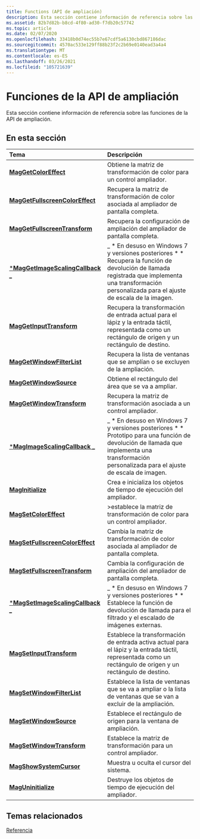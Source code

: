 ```yaml
---
title: Functions (API de ampliación)
description: Esta sección contiene información de referencia sobre las funciones de la API de ampliación.
ms.assetid: 82b7d82b-b8cd-4f80-ad30-f7db20c57742
ms.topic: article
ms.date: 02/07/2020
ms.openlocfilehash: 33418b0d74ec55b7e67cdf5a6130cbd867186dac
ms.sourcegitcommit: 4570ac533e129ff88b23f2c2b69e0140ead3a4a4
ms.translationtype: MT
ms.contentlocale: es-ES
ms.lasthandoff: 03/26/2021
ms.locfileid: "105721639"
---
```

# <a name="magnification-api-functions"></a>Funciones de la API de ampliación

Esta sección contiene información de referencia sobre las funciones de la API de ampliación.

## <a name="in-this-section"></a>En esta sección

| Tema | Descripción |
|:---|:---|
| [**MagGetColorEffect**](/windows/win32/api/Magnification/nf-magnification-maggetcoloreffect)<br/> | Obtiene la matriz de transformación de color para un control ampliador.<br/> |
| [**MagGetFullscreenColorEffect**](/windows/win32/api/Magnification/nf-magnification-maggetfullscreencoloreffect)<br/>  |  Recupera la matriz de transformación de color asociada al ampliador de pantalla completa.<br/> |
| [**MagGetFullscreenTransform**](/windows/win32/api/Magnification/nf-magnification-maggetfullscreentransform)<br/>  | Recupera la configuración de ampliación del ampliador de pantalla completa.<br/>  |
| [***MagGetImageScalingCallback** _](/windows/win32/api/Magnification/nf-magnification-maggetimagescalingcallback)<br/>  | _ * En desuso en Windows 7 y versiones posteriores * *<br/>Recupera la función de devolución de llamada registrada que implementa una transformación personalizada para el ajuste de escala de la imagen. <br/> |
| [**MagGetInputTransform**](/windows/win32/api/Magnification/nf-magnification-maggetinputtransform)<br/>  | Recupera la transformación de entrada actual para el lápiz y la entrada táctil, representada como un rectángulo de origen y un rectángulo de destino.<br/>  |
| [**MagGetWindowFilterList**](/windows/win32/api/Magnification/nf-magnification-maggetwindowfilterlist)<br/>  | Recupera la lista de ventanas que se amplían o se excluyen de la ampliación.<br/>  |
| [**MagGetWindowSource**](/windows/win32/api/Magnification/nf-magnification-maggetwindowsource)<br/>  | Obtiene el rectángulo del área que se va a ampliar.<br/>  |
| [**MagGetWindowTransform**](/windows/win32/api/Magnification/nf-magnification-maggetwindowtransform)<br/>  | Recupera la matriz de transformación asociada a un control ampliador. <br/>  |
| [***MagImageScalingCallback** _](/windows/win32/api/Magnification/nc-magnification-magimagescalingcallback)<br/>  | _ * En desuso en Windows 7 y versiones posteriores * *<br/>Prototipo para una función de devolución de llamada que implementa una transformación personalizada para el ajuste de escala de imagen.<br/>  |
| [**MagInitialize**](/windows/win32/api/Magnification/nf-magnification-maginitialize)<br/>  | Crea e inicializa los objetos de tiempo de ejecución del ampliador. <br/>  |
| [**MagSetColorEffect**](/windows/win32/api/Magnification/nf-magnification-magsetcoloreffect)<br/>  | >establece la matriz de transformación de color para un control ampliador.<br/>  |
| [**MagSetFullscreenColorEffect**](/windows/win32/api/Magnification/nf-magnification-magsetfullscreencoloreffect)<br/>  | Cambia la matriz de transformación de color asociada al ampliador de pantalla completa.<br/>  |
| [**MagSetFullscreenTransform**](/windows/win32/api/Magnification/nf-magnification-magsetfullscreentransform)<br/>  | Cambia la configuración de ampliación del ampliador de pantalla completa.<br/>  |
| [***MagSetImageScalingCallback** _](/windows/win32/api/Magnification/nf-magnification-magsetimagescalingcallback)<br/>  | _ * En desuso en Windows 7 y versiones posteriores * *<br/>Establece la función de devolución de llamada para el filtrado y el escalado de imágenes externas.<br/>  |
| [**MagSetInputTransform**](/windows/win32/api/Magnification/nf-magnification-magsetinputtransform)<br/>  | Establece la transformación de entrada activa actual para el lápiz y la entrada táctil, representada como un rectángulo de origen y un rectángulo de destino.<br/>  |
| [**MagSetWindowFilterList**](/windows/win32/api/Magnification/nf-magnification-magsetwindowfilterlist)<br/>  | Establece la lista de ventanas que se va a ampliar o la lista de ventanas que se van a excluir de la ampliación.<br/>  |
| [**MagSetWindowSource**](/windows/win32/api/Magnification/nf-magnification-magsetwindowsource)<br/>  | Establece el rectángulo de origen para la ventana de ampliación.<br/>  |
| [**MagSetWindowTransform**](/windows/win32/api/Magnification/nf-magnification-magsetwindowtransform)<br/>  | Establece la matriz de transformación para un control ampliador. <br/>  |
| [**MagShowSystemCursor**](/windows/win32/api/Magnification/nf-magnification-magshowsystemcursor)<br/>  | Muestra u oculta el cursor del sistema.<br/>  |
| [**MagUninitialize**](/windows/win32/api/Magnification/nf-magnification-maguninitialize)<br/>  | Destruye los objetos de tiempo de ejecución del ampliador.<br/>  |

## <a name="related-topics"></a>Temas relacionados

[Referencia](entry-magapi-ref.md)
